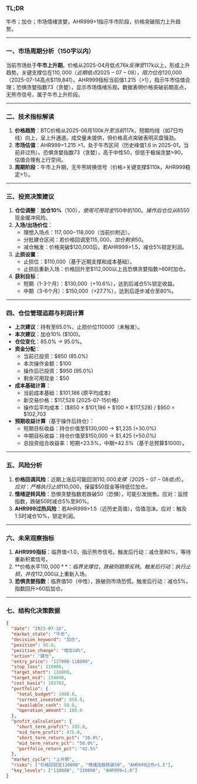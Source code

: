 ### TL;DR  
牛市；加仓；市场情绪贪婪，AHR999>1指示牛市阶段，价格突破阻力上升趋势。  

---

### 一、市场周期分析（150字以内）  
当前市场处于**牛市上升期**。价格从2025-04月低点$76k反弹至$117k以上，形成上升趋势。关键支撑位在$110,000（近期低点2025-07-08），阻力位在$120,000（2025-07-14高点$119,841）。AHR999指标当前值1.215（>1），指示牛市估值合理；恐惧贪婪指数73（贪婪），显示市场情绪乐观。数据表明价格突破前期高点，无熊市信号，属于牛市上升阶段。

---

### 二、技术指标解读  
1. **价格趋势**：BTC价格从2025-06月$100k升至当前$117k，短期均线（如7日均线）向上，呈上升通道。成交量未提供，但价格高点突破表明买盘强劲。  
2. **市场估值**：AHR999=1.215 >1，处于牛市区间（历史峰值1.6 in 2025-01，当前非过热）。恐惧贪婪指数73（贪婪），高于中性50，但低于极端贪婪>90，估值合理有上行空间。  
3. **周期阶段**：牛市上升期，无牛熊转换信号（价格>关键支撑$110k，AHR999稳定>1）。  

---

### 三、投资决策建议  
1. **仓位调整**：**加仓10%**（$100），使用可用现金$150中的$100。操作后仓位从85%升至95%，保留$50现金缓冲风险。  
2. **入场/出场价位**：  
   - 理想入场点：$117,000-$118,000（当前价附近）。  
   - 分批建仓区间：若价格回调至$115,000，加仓剩余$50。  
   - 减仓触发：价格突破$120,000后，若AHR999>1.5，减仓5%锁定利润。  
3. **止损设置**：  
   - 止损位：$110,000（基于近期支撑和成本基础）。  
   - 止损后重新入场：价格回升至$112,000以上且恐惧贪婪指数>60时加仓。  
4. **获利目标**：  
   - 短期（1-3个月）：$130,000（+10.6%），达到后减仓5%锁定收益。  
   - 中期（3-6个月）：$150,000（+27.7%），达到后逐步减仓至80%。  

---

### 四、仓位管理追踪与利润计算  
- **上次建议**：持有至85.0%，止损价位110000（未触发）。  
- **本次建议**：加仓10% ($100)。  
- **仓位变化**：85.0% → 95.0%。  
- **资金分配**：  
  - 当前已投资：$850 (85.0%)  
  - 本次操作金额：$100  
  - 操作后已投资：$950 (95.0%)  
  - 剩余可用现金：$50  
- **成本基础计算**：  
  - 当前成本基础：$101,186 (原平均成本)  
  - 新交易价格：$117,528 (2025-07-15价格)  
  - 操作后平均成本：($850 × $101,186 + $100 × $117,528) / $950 = $102,703  
- **预期收益计算**（基于操作后持仓）：  
  - 短期目标收益：持仓价值至$130,000 → $1,235 (+30.0%)  
  - 中期目标收益：持仓价值至$150,000 → $1,425 (+50.0%)  
  - 总投资组合收益率：短期+23.5%，中期+42.5%（基于总预算$1000）。  

---

### 五、风险分析  
1. **价格回调风险**：近期上涨后可能回测$110,000支撑（2025-07-08低点）。应对：严格执行止损$110,000，保留$50现金等待低位加仓。  
2. **情绪逆转风险**：恐惧贪婪指数若跌破50（恐惧），可能引发抛售。应对：监控指数，跌破50时减仓5%至90%。  
3. **AHR999过热风险**：若AHR999>1.5（近历史高值），估值泡沫。应对：触及1.5时减仓10%，锁定利润。  

---

### 六、未来观察指标  
1. **AHR999指标**：临界值<1.0，指示熊市信号。触发后行动：减仓至80%，等待重新积累信号。  
2. **价格水平$110,000**：临界支撑位，跌破则趋势反转。触发后行动：执行止损，并在$112,000以上重新入场。  
3. **恐惧贪婪指数**：临界值50（中性），跌破则市场恐慌。触发后行动：减仓5%，指数回升>60后加仓。  

---

### 七、结构化决策数据  
```json
{
  "date": "2025-07-16",
  "market_state": "牛市",
  "decision_keyword": "加仓",
  "position": 95.0,
  "position_change": "增加10%",
  "action": "建仓",
  "entry_price": "117000-118000",
  "stop_loss": 110000,
  "target_short": 130000,
  "target_mid": 150000,
  "cost_basis": 102703,
  "portfolio": {
    "total_budget": 1000.0,
    "current_invested": 950.0,
    "available_cash": 50.0,
    "operation_amount": 100.0
  },
  "profit_calculation": {
    "short_term_profit": 285.0,
    "mid_term_profit": 475.0,
    "short_term_return_pct": "30.0%",
    "mid_term_return_pct": "50.0%",
    "portfolio_return_pct": "42.5%"
  },
  "market_cycle": "上升期",
  "risks": ["价格回调至110000", "情绪指数跌破50", "AHR999过热>1.5"],
  "key_levels": ["110000", "120000", "AHR999=1.0"]
}
```